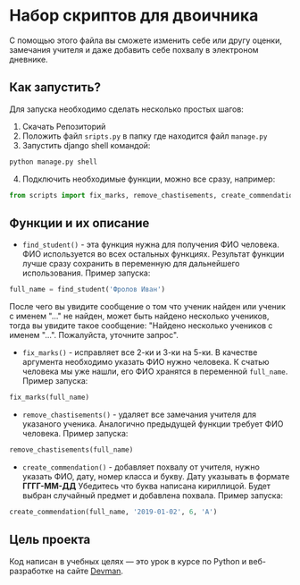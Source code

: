 # Набор скриптов для двоичника
С помощью этого файла вы сможете изменить себе или другу оценки, замечания учителя и даже добавить себе похвалу в электроном дневнике.

## Как запустить?
Для запуска необходимо сделать несколько простых шагов:
1. Скачать Репозиторий
2. Положить файл `sripts.py` в папку где находится файл `manage.py`
3. Запустить django shell командой:
```bash
python manage.py shell
```
4. Подключить необходимые функции, можно все сразу, например:
 ```python
from scripts import fix_marks, remove_chastisements, create_commendation, find_student
```
## Функции и их описание
- `find_student()` - эта функция нужна для получения ФИО человека. ФИО используется во всех остальных функциях. 
 Результат функции лучше сразу сохранить в переменную для дальнейшего использования. Пример запуска:    
```python
full_name = find_student('Фролов Иван')
```
После чего вы увидите сообщение о том что ученик найден или ученик с именем "..." не найден, может быть найдено несколько учеников, тогда вы увидите такое сообщение: "Найдено несколько учеников с именем "...". Пожалуйста, уточните запрос".   
- `fix_marks()` - исправляет все 2-ки и 3-ки на 5-ки. В качестве аргумента необходимо указать ФИО нужно человека. К счатью человека мы уже нашли, его ФИО хранятся в переменной `full_name`. Пример запуска:
```python
fix_marks(full_name)
```
- `remove_chastisements()` - удаляет все замечания учителя для указаного ученика. Аналогично предыдущей функции требует ФИО человека. Пример запуска:
```python
remove_chastisements(full_name)
```
- `create_commendation()` - добавляет похвалу от учителя, нужно указать ФИО, дату, номер класса и букву. Дату указывать в формате **ГГГГ-ММ-ДД** Убедитесь что буква написана кириллицой. Будет выбран случайный предмет и добавлена похвала. Пример запуска:
```python
create_commendation(full_name, '2019-01-02', 6, 'А')
```
## Цель проекта
Код написан в учебных целях — это урок в курсе по Python и веб-разработке на сайте [Devman](https://dvmn.org).